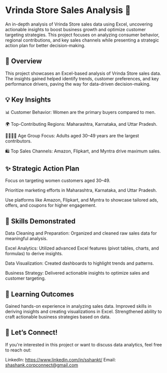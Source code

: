 # Vrinda Store Sales Analysis 🎉

An in-depth analysis of Vrinda Store sales data using Excel, uncovering actionable insights to boost business growth and optimize customer targeting strategies. This project focuses on analyzing consumer behavior, regional contributions, and key sales channels while presenting a strategic action plan for better decision-making.

## 📌 Overview

This project showcases an Excel-based analysis of Vrinda Store sales data. The insights gained helped identify trends, customer preferences, and key performance drivers, paving the way for data-driven decision-making.

## 💡 Key Insights

📊 Customer Behavior: Women are the primary buyers compared to men.

🌍 Top-Contributing Regions: Maharashtra, Karnataka, and Uttar Pradesh.

👩‍🦳👨‍🦳 Age Group Focus: Adults aged 30–49 years are the largest contributors.

🛍️ Top Sales Channels: Amazon, Flipkart, and Myntra drive maximum sales.

## ✨ Strategic Action Plan

Focus on targeting women customers aged 30–49.

Prioritize marketing efforts in Maharashtra, Karnataka, and Uttar Pradesh.

Use platforms like Amazon, Flipkart, and Myntra to showcase tailored ads, offers, and coupons for higher engagement.

## 🌟 Skills Demonstrated

Data Cleaning and Preparation: Organized and cleaned raw sales data for meaningful analysis.

Excel Analytics: Utilized advanced Excel features (pivot tables, charts, and formulas) to derive insights.

Data Visualization: Created dashboards to highlight trends and patterns.

Business Strategy: Delivered actionable insights to optimize sales and customer targeting.

## 🙌 Learning Outcomes

Gained hands-on experience in analyzing sales data.
Improved skills in deriving insights and creating visualizations in Excel.
Strengthened ability to craft actionable business strategies based on data.

## 🤝 Let’s Connect!

If you're interested in this project or want to discuss data analytics, feel free to reach out:

LinkedIn: https://www.linkedin.com/in/sshankt/
Email: shashank.corpconnect@gmail.com
